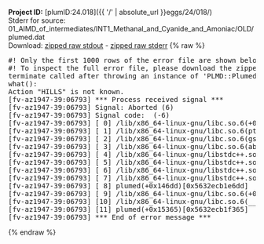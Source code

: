 **Project ID:** [plumID:24.018]({{ '/' | absolute_url }}eggs/24/018/)  
Stderr for source:  01_AIMD_of_intermediates/INT1_Methanal_and_Cyanide_and_Amoniac/OLD/plumed.dat   
Download: [zipped raw stdout](plumed.dat.plumed.stdout.txt.zip) - [zipped raw stderr](plumed.dat.plumed.stderr.txt.zip) 
{% raw %}
<pre>
#! Only the first 1000 rows of the error file are shown below
#! To inspect the full error file, please download the zipped raw stderr file above
terminate called after throwing an instance of 'PLMD::Plumed::Exception'
what():
Action "HILLS" is not known.
[fv-az1947-39:06793] *** Process received signal ***
[fv-az1947-39:06793] Signal: Aborted (6)
[fv-az1947-39:06793] Signal code:  (-6)
[fv-az1947-39:06793] [ 0] /lib/x86_64-linux-gnu/libc.so.6(+0x45330)[0x7f387ea45330]
[fv-az1947-39:06793] [ 1] /lib/x86_64-linux-gnu/libc.so.6(pthread_kill+0x11c)[0x7f387ea9eb2c]
[fv-az1947-39:06793] [ 2] /lib/x86_64-linux-gnu/libc.so.6(gsignal+0x1e)[0x7f387ea4527e]
[fv-az1947-39:06793] [ 3] /lib/x86_64-linux-gnu/libc.so.6(abort+0xdf)[0x7f387ea288ff]
[fv-az1947-39:06793] [ 4] /lib/x86_64-linux-gnu/libstdc++.so.6(+0xa5ff5)[0x7f387eea5ff5]
[fv-az1947-39:06793] [ 5] /lib/x86_64-linux-gnu/libstdc++.so.6(+0xbb0da)[0x7f387eebb0da]
[fv-az1947-39:06793] [ 6] /lib/x86_64-linux-gnu/libstdc++.so.6(_ZSt10unexpectedv+0x0)[0x7f387eea5a55]
[fv-az1947-39:06793] [ 7] /lib/x86_64-linux-gnu/libstdc++.so.6(+0xa5a6f)[0x7f387eea5a6f]
[fv-az1947-39:06793] [ 8] plumed(+0x146dd)[0x5632ecb1e6dd]
[fv-az1947-39:06793] [ 9] /lib/x86_64-linux-gnu/libc.so.6(+0x2a1ca)[0x7f387ea2a1ca]
[fv-az1947-39:06793] [10] /lib/x86_64-linux-gnu/libc.so.6(__libc_start_main+0x8b)[0x7f387ea2a28b]
[fv-az1947-39:06793] [11] plumed(+0x15365)[0x5632ecb1f365]
[fv-az1947-39:06793] *** End of error message ***
</pre>
{% endraw %}
